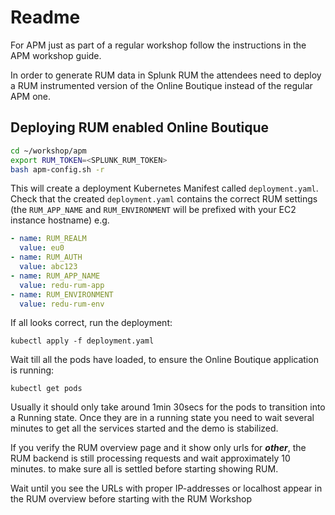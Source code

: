 # Readme

For APM just as part of a regular workshop follow the instructions in the APM workshop guide.

In order to generate RUM data in Splunk RUM the attendees need to deploy a RUM instrumented version of the Online Boutique instead of the regular APM one.

## Deploying RUM enabled Online Boutique

```bash
cd ~/workshop/apm
export RUM_TOKEN=<SPLUNK_RUM_TOKEN>
bash apm-config.sh -r
```

This will create a deployment Kubernetes Manifest called `deployment.yaml`. Check that the created `deployment.yaml` contains the correct RUM settings (the `RUM_APP_NAME` and `RUM_ENVIRONMENT` will be prefixed with your EC2 instance hostname) e.g.

```yaml
- name: RUM_REALM
  value: eu0
- name: RUM_AUTH
  value: abc123
- name: RUM_APP_NAME
  value: redu-rum-app
- name: RUM_ENVIRONMENT
  value: redu-rum-env
```

If all looks correct, run the deployment:

``` text
kubectl apply -f deployment.yaml
```

Wait till all the pods have loaded, to ensure the Online Boutique application is running:

``` text
kubectl get pods
```

Usually it should only take around 1min 30secs for the pods to transition into a Running state. Once they are in a running state you need to wait several minutes to get all the services started and the demo is stabilized.

If you verify the RUM overview page and it show only urls for ***other***, the RUM backend is still processing requests and wait approximately 10 minutes. to make sure all is settled before starting showing RUM.

Wait until you see the URLs with proper IP-addresses or localhost appear in the RUM overview before starting with the RUM Workshop
